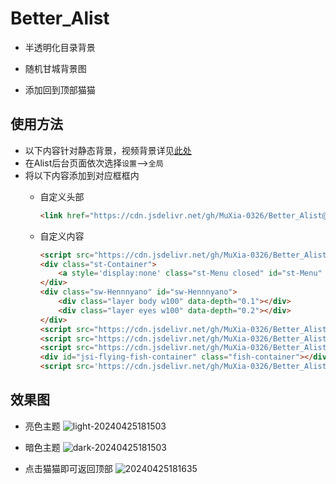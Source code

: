 # Better_Alist

* 半透明化目录背景

* 随机甘城背景图

* 添加回到顶部猫猫

## 使用方法
   * 以下内容针对静态背景，视频背景详见[此处](https://github.com/TheSmallHanCat/Better_Alist/issues/7)
   * 在Alist后台页面依次选择```设置```-->```全局```
   * 将以下内容添加到对应框框内
     * 自定义头部
        ```html
        <link href="https://cdn.jsdelivr.net/gh/MuXia-0326/Better_Alist@main/alist.css" rel="stylesheet" type="text/css">
        ```

     * 自定义内容

        ```html
        <script src="https://cdn.jsdelivr.net/gh/MuXia-0326/Better_Alist@main/jq.js"></script>
        <div class="st-Container">
            <a style='display:none' class="st-Menu closed" id="st-Menu" href="javascript:void(0);"></a>
        </div>
        <div class="sw-Hennnyano" id="sw-Hennnyano">
            <div class="layer body w100" data-depth="0.1"></div>
            <div class="layer eyes w100" data-depth="0.2"></div>
        </div>
        <script src="https://cdn.jsdelivr.net/gh/MuXia-0326/Better_Alist@main/js/lib.js"></script>
        <script src="https://cdn.jsdelivr.net/gh/MuXia-0326/Better_Alist@main/js/parallax.min.js"></script>
        <script src="https://cdn.jsdelivr.net/gh/MuXia-0326/Better_Alist@main/js/app.bundle.js"></script>
        <div id="jsi-flying-fish-container" class="fish-container"></div>
        <script src='https://cdn.jsdelivr.net/gh/MuXia-0326/Better_Alist@main/fish.js'></script>
        ```

## 效果图
* 亮色主题
![light-20240425181503](https://github.com/TheSmallHanCat/Better_Alist/assets/109069769/6c5a7317-df58-4bc8-b469-92c8e664754b)

* 暗色主题
![dark-20240425181503](https://github.com/TheSmallHanCat/Better_Alist/assets/109069769/24f1a8ad-76b5-4f19-8a26-c541e97b36b9)

* 点击猫猫即可返回顶部
![20240425181635](https://github.com/TheSmallHanCat/Better_Alist/assets/109069769/7b006d58-612c-47e4-83d9-7f6c8b6ebf41)

